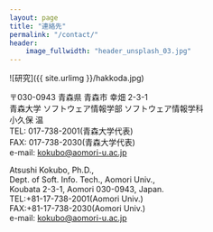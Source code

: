 ```yaml
---
layout: page
title: "連絡先"
permalink: "/contact/"
header:
    image_fullwidth: "header_unsplash_03.jpg"
---
```

![研究]({{ site.urlimg }}/hakkoda.jpg)

〒030-0943 青森県 青森市 幸畑 2-3-1  
青森大学 ソフトウェア情報学部 ソフトウェア情報学科  
小久保 温  
TEL: 017-738-2001(青森大学代表)  
FAX: 017-738-2030(青森大学代表)  
e-mail: kokubo@aomori-u.ac.jp

Atsushi Kokubo, Ph.D.,  
Dept. of Soft. Info. Tech., Aomori Univ.,  
Koubata 2-3-1, Aomori 030-0943, Japan.  
TEL:+81-17-738-2001(Aomori Univ.)  
FAX:+81-17-738-2030(Aomori Univ.)  
e-mail: kokubo@aomori-u.ac.jp
